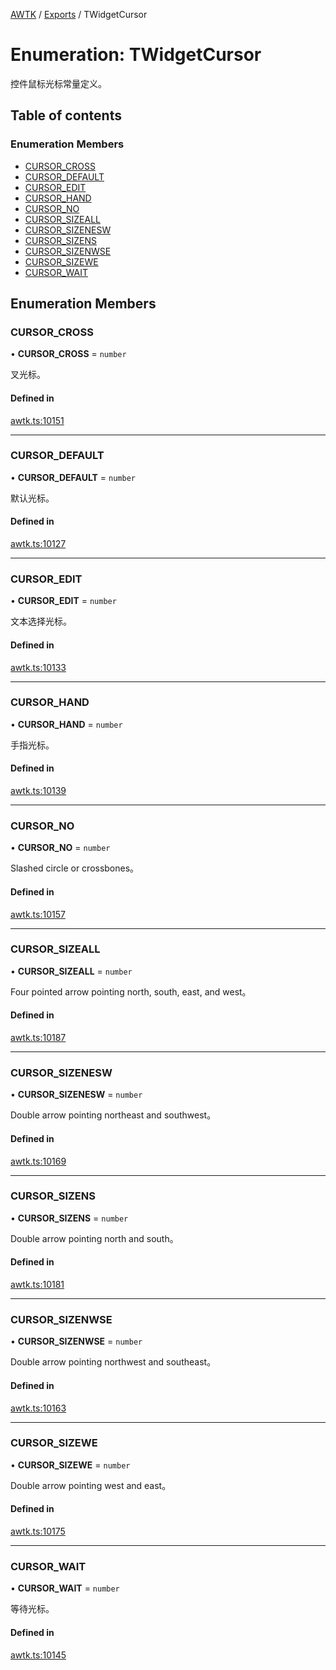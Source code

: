 [AWTK](../README.md) / [Exports](../modules.md) / TWidgetCursor

# Enumeration: TWidgetCursor

控件鼠标光标常量定义。

## Table of contents

### Enumeration Members

- [CURSOR\_CROSS](TWidgetCursor.md#cursor_cross)
- [CURSOR\_DEFAULT](TWidgetCursor.md#cursor_default)
- [CURSOR\_EDIT](TWidgetCursor.md#cursor_edit)
- [CURSOR\_HAND](TWidgetCursor.md#cursor_hand)
- [CURSOR\_NO](TWidgetCursor.md#cursor_no)
- [CURSOR\_SIZEALL](TWidgetCursor.md#cursor_sizeall)
- [CURSOR\_SIZENESW](TWidgetCursor.md#cursor_sizenesw)
- [CURSOR\_SIZENS](TWidgetCursor.md#cursor_sizens)
- [CURSOR\_SIZENWSE](TWidgetCursor.md#cursor_sizenwse)
- [CURSOR\_SIZEWE](TWidgetCursor.md#cursor_sizewe)
- [CURSOR\_WAIT](TWidgetCursor.md#cursor_wait)

## Enumeration Members

### CURSOR\_CROSS

• **CURSOR\_CROSS** = `number`

叉光标。

#### Defined in

[awtk.ts:10151](https://github.com/zlgopen/awtk-binding/blob/25012c6/tools/code_gen/js/output/awtk.ts#L10151)

___

### CURSOR\_DEFAULT

• **CURSOR\_DEFAULT** = `number`

默认光标。

#### Defined in

[awtk.ts:10127](https://github.com/zlgopen/awtk-binding/blob/25012c6/tools/code_gen/js/output/awtk.ts#L10127)

___

### CURSOR\_EDIT

• **CURSOR\_EDIT** = `number`

文本选择光标。

#### Defined in

[awtk.ts:10133](https://github.com/zlgopen/awtk-binding/blob/25012c6/tools/code_gen/js/output/awtk.ts#L10133)

___

### CURSOR\_HAND

• **CURSOR\_HAND** = `number`

手指光标。

#### Defined in

[awtk.ts:10139](https://github.com/zlgopen/awtk-binding/blob/25012c6/tools/code_gen/js/output/awtk.ts#L10139)

___

### CURSOR\_NO

• **CURSOR\_NO** = `number`

Slashed circle or crossbones。

#### Defined in

[awtk.ts:10157](https://github.com/zlgopen/awtk-binding/blob/25012c6/tools/code_gen/js/output/awtk.ts#L10157)

___

### CURSOR\_SIZEALL

• **CURSOR\_SIZEALL** = `number`

Four pointed arrow pointing north, south, east, and west。

#### Defined in

[awtk.ts:10187](https://github.com/zlgopen/awtk-binding/blob/25012c6/tools/code_gen/js/output/awtk.ts#L10187)

___

### CURSOR\_SIZENESW

• **CURSOR\_SIZENESW** = `number`

Double arrow pointing northeast and southwest。

#### Defined in

[awtk.ts:10169](https://github.com/zlgopen/awtk-binding/blob/25012c6/tools/code_gen/js/output/awtk.ts#L10169)

___

### CURSOR\_SIZENS

• **CURSOR\_SIZENS** = `number`

Double arrow pointing north and south。

#### Defined in

[awtk.ts:10181](https://github.com/zlgopen/awtk-binding/blob/25012c6/tools/code_gen/js/output/awtk.ts#L10181)

___

### CURSOR\_SIZENWSE

• **CURSOR\_SIZENWSE** = `number`

Double arrow pointing northwest and southeast。

#### Defined in

[awtk.ts:10163](https://github.com/zlgopen/awtk-binding/blob/25012c6/tools/code_gen/js/output/awtk.ts#L10163)

___

### CURSOR\_SIZEWE

• **CURSOR\_SIZEWE** = `number`

Double arrow pointing west and east。

#### Defined in

[awtk.ts:10175](https://github.com/zlgopen/awtk-binding/blob/25012c6/tools/code_gen/js/output/awtk.ts#L10175)

___

### CURSOR\_WAIT

• **CURSOR\_WAIT** = `number`

等待光标。

#### Defined in

[awtk.ts:10145](https://github.com/zlgopen/awtk-binding/blob/25012c6/tools/code_gen/js/output/awtk.ts#L10145)
